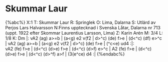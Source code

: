 # Skummar Laur

{%abc%}
X:1
T: Skummar Laur
R: Springlek
O: Lima, Dalarna
S: Utlärd av Perjos Lars Halvarsson
N:Finns upptecknad i Svenska Låtar, Dalarna nr 713 (uppt. 1922 efter Skommar Laurentius Larsson, Lima)
Z: Karin Arén
M: 3/4
L: 1/8
K: Dm
|: vA2 (ag) a>=b | (a<g) e2 v(f2 | d>^c) (de) f>e | (d<^c) (df) e>^c |
vA2 (ag) a>=b | (a<g) e2 v(f2 | d>^c) (de) f>e | (^c<e) ud4 :|:  
vA2 (fe) f>e | (d<^c) (d>e) f>e | (d<^c) (d>f) e>^c |
A2 (fe) f>e | (d<^c) (d>e) f>e | (d<^c) (d>^f) a>f | (3(e^ce) d4 :| 
{%endabc%}



